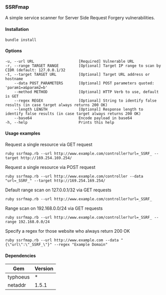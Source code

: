 ### SSRFmap

A simple service scanner for Server Side Request Forgery vulnerabilities.

#### Installation
```
bundle install
```

#### Options

```
-u, --url URL                    [Required] Vulnerable URL
-r, --range TARGET RANGE         [Optional] Target IP range to scan by CIDR (default: 127.0.0.1/32
-t, --target TARGET URL          [Optional] Target URL address or hostname
    --data POST_PARAMETERS       [Optional] POST parameters quoted: 'param1=a&param2=b'
    --method METHOD              [Optional] HTTP Verb to use, default is GET
    --regex REGEX                [Optional] String to identify false results (in case target always returns 200 OK)
    --length LENGTH              [Optional] Response length to identify false results (in case target always returns 200 OK)
    --base64                     Encode payload in base64
-h, --help                       Prints this help

```
#### Usage examples

Request a single resource via GET request
```
ruby ssrfmap.rb --url http://www.example.com/controller?url=_SSRF_ --target http://169.254.169.254/
```

Request a single resource via POST request
```
ruby ssrfmap.rb --url http://www.example.com/controller --data "url=_SSRF_" --target http://169.254.169.254/
```

Default range scan on 127.0.0.1/32 via GET requests
```
ruby ssrfmap.rb --url http://www.example.com/controller?url=_SSRF_
```

Range scan on 192.168.0.0/24 via GET requests
```
ruby ssrfmap.rb --url http://www.example.com/controller?url=_SSRF_ --range 192.168.0.0/24
```

Specify a regex for those website who always return 200 OK
```
ruby ssrfmap.rb --url http://www.example.com --data "{\"url\":\"_SSRF_\"}" --regex "Example Domain"
```

#### Dependencies
                    
Gem  | Version
------------- | -------------
typhoeus | *
netaddr | 1.5.1
